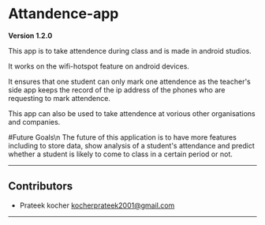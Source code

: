 # Attandence-app

**Version 1.2.0**

This app is to take attendence during class and is made in android studios.

It works on the wifi-hotspot feature on android devices.

It ensures that one student can only mark one attendence as the teacher's side app keeps the record of the ip address of the phones who are requesting to mark attendence.

This app can also be used to take attendence at vorious other organisations and companies.
 
#Future Goals\n
The future of this application is to have more features including to store data, show analysis of a student's attendance and predict whether a student is likely to come to class in a certain period or not.

 ---
 ## Contributors
 
 - Prateek kocher 
 <kocherprateek2001@gmail.com>
 ---
